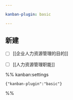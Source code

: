 ```yaml
---

kanban-plugin: basic

---
```


## 新建

- [ ] [[企业人力资源管理的目的]]
- [ ] [[人力资源管理职能]]




%% kanban:settings
```
{"kanban-plugin":"basic"}
```
%%